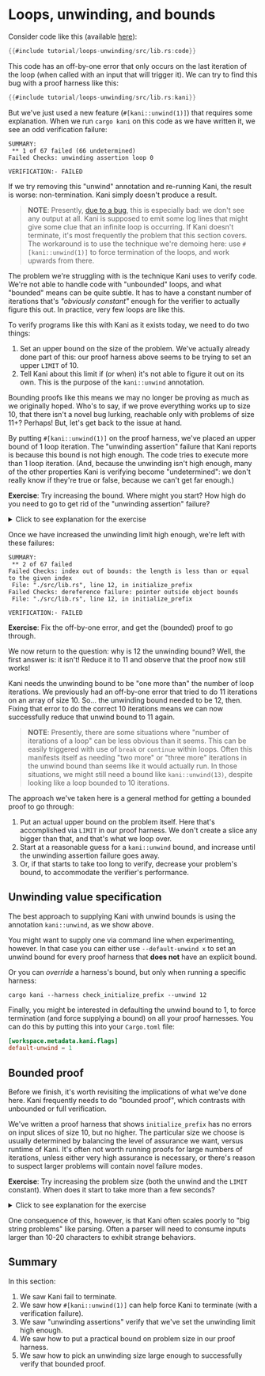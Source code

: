 # Loops, unwinding, and bounds

Consider code like this (available [here](https://github.com/model-checking/kani/blob/main/docs/src/tutorial/loops-unwinding/src/lib.rs)):

```rust
{{#include tutorial/loops-unwinding/src/lib.rs:code}}
```

This code has an off-by-one error that only occurs on the last iteration of the loop (when called with an input that will trigger it).
We can try to find this bug with a proof harness like this:

```rust
{{#include tutorial/loops-unwinding/src/lib.rs:kani}}
```

But we've just used a new feature (`#[kani::unwind(1)]`) that requires some explanation.
When we run `cargo kani` on this code as we have written it, we see an odd verification failure:

```
SUMMARY:
 ** 1 of 67 failed (66 undetermined)
Failed Checks: unwinding assertion loop 0

VERIFICATION:- FAILED
```

If we try removing this "unwind" annotation and re-running Kani, the result is worse: non-termination.
Kani simply doesn't produce a result.

> **NOTE**: Presently, [due to a bug](https://github.com/model-checking/kani/issues/493), this is especially bad: we don't see any output at all.
> Kani is supposed to emit some log lines that might give some clue that an infinite loop is occurring.
> If Kani doesn't terminate, it's most frequently the problem that this section covers.
> The workaround is to use the technique we're demoing here: use `#[kani::unwind(1)]` to force termination of the loops, and work upwards from there.

The problem we're struggling with is the technique Kani uses to verify code.
We're not able to handle code with "unbounded" loops, and what "bounded" means can be quite subtle.
It has to have a constant number of iterations that's _"obviously constant"_ enough for the verifier to actually figure this out.
In practice, very few loops are like this.

To verify programs like this with Kani as it exists today, we need to do two things:

1. Set an upper bound on the size of the problem.
We've actually already done part of this: our proof harness above seems to be trying to set an upper `LIMIT` of 10.
2. Tell Kani about this limit if (or when) it's not able to figure it out on its own.
This is the purpose of the `kani::unwind` annotation.

Bounding proofs like this means we may no longer be proving as much as we originally hoped.
Who's to say, if we prove everything works up to size 10, that there isn't a novel bug lurking, reachable only with problems of size 11+?
Perhaps!
But, let's get back to the issue at hand.

By putting `#[kani::unwind(1)]` on the proof harness, we've placed an upper bound of 1 loop iteration.
The "unwinding assertion" failure that Kani reports is because this bound is not high enough.
The code tries to execute more than 1 loop iteration.
(And, because the unwinding isn't high enough, many of the other properties Kani is verifying become "undetermined": we don't really know if they're true or false, because we can't get far enough.)

**Exercise**: Try increasing the bound. Where might you start? How high do you need to go to get rid of the "unwinding assertion" failure?

<details>
<summary>Click to see explanation for the exercise</summary>

Since the proof harness is trying to limit the array to size 10, an initial unwind value of 10 seems like the obvious place to start.
But that's not large enough for Kani.

At size 11, we still see the "unwinding assertion" failure, but now we can see the actual failures we're trying to find, too.
Finally at size 12, the "unwinding assertion" goes away, just leaving the other failures.
We'll explain why we see this behavior in a moment.

</details>

Once we have increased the unwinding limit high enough, we're left with these failures:

```
SUMMARY:
 ** 2 of 67 failed
Failed Checks: index out of bounds: the length is less than or equal to the given index
 File: "./src/lib.rs", line 12, in initialize_prefix
Failed Checks: dereference failure: pointer outside object bounds
 File: "./src/lib.rs", line 12, in initialize_prefix

VERIFICATION:- FAILED
```

**Exercise**: Fix the off-by-one error, and get the (bounded) proof to go through.

We now return to the question: why is 12 the unwinding bound?
Well, the first answer is: it isn't!
Reduce it to 11 and observe that the proof now still works!

Kani needs the unwinding bound to be "one more than" the number of loop iterations.
We previously had an off-by-one error that tried to do 11 iterations on an array of size 10.
So... the unwinding bound needed to be 12, then.
Fixing that error to do the correct 10 iterations means we can now successfully reduce that unwind bound to 11 again.

> **NOTE**: Presently, there are some situations where "number of iterations of a loop" can be less obvious than it seems.
> This can be easily triggered with use of `break` or `continue` within loops.
> Often this manifests itself as needing "two more" or "three more" iterations in the unwind bound than seems like it would actually run.
> In those situations, we might still need a bound like `kani::unwind(13)`, despite looking like a loop bounded to 10 iterations.

The approach we've taken here is a general method for getting a bounded proof to go through:

1. Put an actual upper bound on the problem itself.
Here that's accomplished via `LIMIT` in our proof harness.
We don't create a slice any bigger than that, and that's what we loop over.
2. Start at a reasonable guess for a `kani::unwind` bound, and increase until the unwinding assertion failure goes away.
3. Or, if that starts to take too long to verify, decrease your problem's bound, to accommodate the verifier's performance.

## Unwinding value specification

The best approach to supplying Kani with unwind bounds is using the annotation `kani::unwind`, as we show above.

You might want to supply one via command line when experimenting, however.
In that case you can either use `--default-unwind x` to set an unwind bound for every proof harness that **does not** have an explicit bound.

Or you can _override_ a harness's bound, but only when running a specific harness:

```
cargo kani --harness check_initialize_prefix --unwind 12
```

Finally, you might be interested in defaulting the unwind bound to 1, to force termination (and force supplying a bound) on all your proof harnesses.
You can do this by putting this into your `Cargo.toml` file:

```toml
[workspace.metadata.kani.flags]
default-unwind = 1
```

## Bounded proof

Before we finish, it's worth revisiting the implications of what we've done here.
Kani frequently needs to do "bounded proof", which contrasts with unbounded or full verification.

We've written a proof harness that shows `initialize_prefix` has no errors on input slices of size 10, but no higher.
The particular size we choose is usually determined by balancing the level of assurance we want, versus runtime of Kani.
It's often not worth running proofs for large numbers of iterations, unless either very high assurance is necessary, or there's reason to suspect larger problems will contain novel failure modes.

**Exercise**: Try increasing the problem size (both the unwind and the `LIMIT` constant). When does it start to take more than a few seconds?

<details>
<summary>Click to see explanation for the exercise</summary>

On your friendly neighborhood author's machine, a `LIMIT` of 100 takes about 3.8 seconds end-to-end.
This is a relatively simple bit of code, though, and it's not uncommon for some proofs to scale poorly even to 5 iterations.

</details>

One consequence of this, however, is that Kani often scales poorly to "big string problems" like parsing.
Often a parser will need to consume inputs larger than 10-20 characters to exhibit strange behaviors.

## Summary

In this section:

1. We saw Kani fail to terminate.
2. We saw how `#[kani::unwind(1)]` can help force Kani to terminate (with a verification failure).
3. We saw "unwinding assertions" verify that we've set the unwinding limit high enough.
4. We saw how to put a practical bound on problem size in our proof harness.
5. We saw how to pick an unwinding size large enough to successfully verify that bounded proof.
